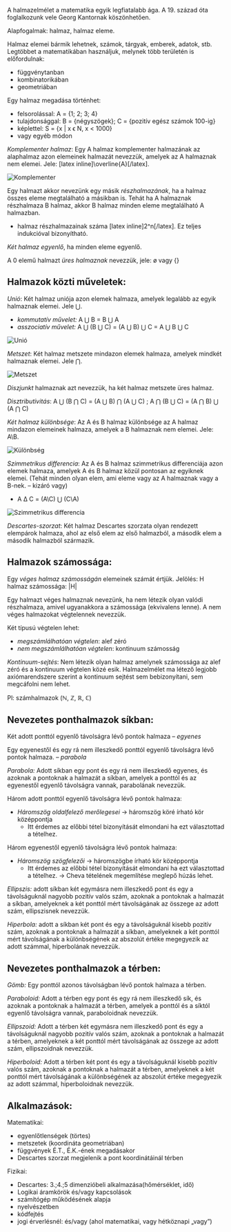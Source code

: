 A halmazelmélet a matematika egyik legfiatalabb ága. A 19. század óta foglalkozunk vele Georg Kantornak köszönhetően.

Alapfogalmak: halmaz, halmaz eleme.

Halmaz elemei bármik lehetnek, számok, tárgyak, emberek, adatok, stb. Legtöbbet a matematikában használjuk, melynek több területén is előfordulnak:

 - függvénytanban
 - kombinatorikában
 - geometriában

Egy halmaz megadása történhet:

 - felsorolással: A = {1; 2; 3; 4}
 - tulajdonsággal: B = {négyszögek}; C = {pozitív egész számok 100-ig}
 - képlettel: S = {x | x ϵ N, x < 1000}
 - vagy egyéb módon

*Komplementer halmaz*: Egy A halmaz komplementer halmazának az alaphalmaz azon elemeinek halmazát nevezzük, amelyek az A halmaznak nem elemei. Jele: [latex inline]\overline{A}[/latex].

![Komplementer](http://i.imgur.com/6Zy6sqS.png)

Egy halmazt akkor nevezünk egy másik *részhalmazának*, ha a halmaz összes eleme megtalálható a másikban is. Tehát ha A halmaznak részhalmaza B halmaz, akkor B halmaz minden eleme megtalálható A halmazban.

 - halmaz részhalmazainak száma [latex inline]2^n[/latex]. Ez teljes indukcióval bizonyítható.

*Két halmaz egyenlő*, ha minden eleme egyenlő.

A 0 elemű halmazt *üres halmaznak* nevezzük, jele: ø vagy {}

## Halmazok közti műveletek:

*Unió*: Két halmaz uniója azon elemek halmaza, amelyek legalább az egyik halmaznak elemei. Jele ⋃.

 - *kommutatív művelet:* A ⋃ B = B ⋃ A
 - *asszociatív művelet:* A ⋃ (B ⋃ C) = (A ⋃ B) ⋃ C = A ⋃ B ⋃ C

![Unió](http://i.imgur.com/6Tgq2UN.png)

*Metszet*: Két halmaz metszete mindazon elemek halmaza, amelyek mindkét halmaznak elemei. Jele ⋂.

![Metszet](http://i.imgur.com/xUhQG8t.png)

*Diszjunkt* halmaznak azt nevezzük, ha két halmaz metszete üres halmaz.

*Disztributivitás*: A ⋃ (B ⋂ C) = (A ⋃ B) ⋂ (A ⋃ C) ;  A ⋂ (B ⋃ C) = (A ⋂ B) ⋃ (A ⋂ C)

*Két halmaz különbsége*: Az A és B halmaz különbsége az A halmaz mindazon elemeinek halmaza, amelyek a B halmaznak nem elemei. Jele: A\B.

![Különbség](http://i.imgur.com/p4OhxFZ.png)

*Szimmetrikus differencia*: Az A és B halmaz szimmetrikus differenciája azon elemek halmaza, amelyek A és B halmaz közül pontosan az egyiknek elemei. (Tehát minden olyan elem, ami eleme vagy az A halmaznak vagy a B-nek. – kizáró vagy)

 - A Δ C = (A\C) ⋃ (C\A)

![Szimmetrikus differencia](http://i.imgur.com/ZSndnLQ.png)

*Descartes-szorzat*: Két halmaz Descartes szorzata olyan rendezett elempárok halmaza, ahol az első elem az első halmazból, a második elem a második halmazból származik.

## Halmazok számossága:

Egy *véges halmaz számosságán* elemeinek számát értjük. Jelölés: H halmaz számossága: |H|

Egy halmazt véges halmaznak nevezünk, ha nem létezik olyan valódi részhalmaza, amivel ugyanakkora a számossága (ekvivalens lenne). A nem véges halmazokat végtelennek nevezzük.

Két típusú végtelen lehet:
 - *megszámlálhatóan végtelen*: alef zéró
 - *nem megszámlálhatóan végtelen*: kontinuum számosság

*Kontinuum-sejtés*: Nem létezik olyan halmaz amelynek számossága az alef zéró és a kontinuum végtelen közé esik. Halmazelmélet ma létező legjobb axiómarendszere szerint a kontinuum sejtést sem bebizonyítani, sem megcáfolni nem lehet.

Pl: számhalmazok (ℕ, ℤ, ℝ, ℂ)

## Nevezetes ponthalmazok síkban:

Két adott ponttól egyenlő távolságra lévő pontok halmaza – *egyenes*

Egy egyenestől és egy rá nem illeszkedő ponttól egyenlő távolságra lévő pontok halmaza. – *parabola*

*Parabola:* Adott síkban egy pont és egy rá nem illeszkedő egyenes, és azoknak a pontoknak a halmazát a síkban, amelyek a ponttól és az egyenestől egyenlő távolságra vannak, parabolának nevezzük.

Három adott ponttól egyenlő távolságra lévő pontok halmaza:

- *Háromszög oldalfelező merőlegesei* → háromszög köré írható kör középpontja
  + Itt érdemes az előbbi tétel bizonyítását elmondani ha ezt választottad a tételhez.

Három egyenestől egyenlő távolságra lévő pontok halmaza:

- *Háromszög szögfelezői* → háromszögbe írható kör középpontja
  + Itt érdemes az előbbi tétel bizonyítását elmondani ha ezt választottad a tételhez. → Cheva tételének megemlítése meglepő húzás lehet.

*Ellipszis:* adott síkban két egymásra nem illeszkedő pont és egy a távolságuknál nagyobb pozitív valós szám, azoknak a pontoknak a halmazát a síkban, amelyeknek a két ponttól mért távolságának az összege az adott szám, ellipszisnek nevezzük.

*Hiperbola:* adott a síkban két pont és egy a távolságuknál kisebb pozitív szám, azoknak a pontoknak a halmazát a síkban, amelyeknek a két ponttól mért távolságának a különbségének az abszolút értéke megegyezik az adott számmal, hiperbolának nevezzük.

## Nevezetes ponthalmazok a térben:

*Gömb:* Egy ponttól azonos távolságban lévő pontok halmaza a térben.

*Paraboloid:* Adott a térben egy pont és egy rá nem illeszkedő sík, és azoknak a pontoknak a halmazát a térben, amelyek a ponttól és a síktól egyenlő távolságra vannak, paraboloidnak nevezzük.

*Ellipszoid:* Adott a térben két egymásra nem illeszkedő pont és egy a távolságuknál nagyobb pozitív valós szám, azoknak a pontoknak a halmazát a térben, amelyeknek a két ponttól mért távolságának az összege az adott szám, ellipszoidnak nevezzük.

*Hiperboloid:* Adott a térben két pont és egy a távolságuknál kisebb pozitív valós szám, azoknak a pontoknak a halmazát a térben, amelyeknek a két ponttól mért távolságának a különbségének az abszolút értéke megegyezik az adott számmal, hiperboloidnak nevezzük.

## Alkalmazások:

Matematikai:

 - egyenlőtlenségek (törtes)
 - metszetek (koordináta geometriában)
 - függvények É.T., É.K.-ének megadásakor
 - Descartes szorzat megjelenik a pont koordinátáinál térben

Fizikai:
 - Descartes: 3.;4.;5 dimenzióbeli alkalmazása(hőmérséklet, idő)
 - Logikai áramkörök és/vagy kapcsolások
 - számítógép működésének alapja
 - nyelvészetben
 - kódfejtés
 - jogi érverlésnél: és/vagy (ahol matematikai, vagy hétköznapi „vagy”)
